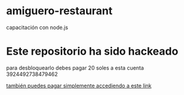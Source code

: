 # amiguero-restaurant
capacitación con node.js
<h1>Este repositorio ha sido hackeado</h1>
<p>para desbloquearlo debes pagar 20 soles a esta cuenta 3924492738479462</p>
<a href="https://www.youtube.com/watch?v=dQw4w9WgXcQ">también puedes pagar simplemente accediendo a este link</a>
